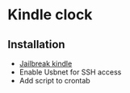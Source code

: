 # Kindle clock

## Installation
- [Jailbreak kindle](http://www.mobileread.com/forums/forumdisplay.php?f=150)
- Enable Usbnet for SSH access
- Add script to crontab
